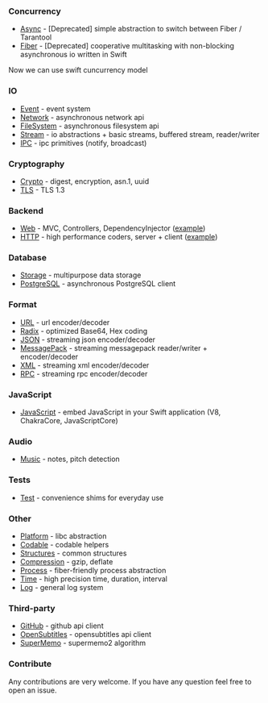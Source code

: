### Concurrency

* [Async](https://github.com/swiftstack/async) - [Deprecated] simple abstraction to switch between Fiber / Tarantool
* [Fiber](https://github.com/swiftstack/fiber) - [Deprecated] cooperative multitasking with non-blocking asynchronous io written in Swift

Now we can use swift cuncurrency model

### IO

* [Event](https://github.com/swiftstack/event) - event system
* [Network](https://github.com/swiftstack/network) - asynchronous network api
* [FileSystem](https://github.com/swiftstack/filesystem) - asynchronous filesystem api
* [Stream](https://github.com/swiftstack/stream) - io abstractions + basic streams, buffered stream, reader/writer
* [IPC](https://github.com/swiftstack/ipc) - ipc primitives (notify, broadcast)

### Cryptography

* [Crypto](https://github.com/swiftstack/crypto) - digest, encryption, asn.1, uuid
* [TLS](https://github.com/swiftstack/tls) - TLS 1.3

### Backend

* [Web](https://github.com/swiftstack/web) - MVC, Controllers, DependencyInjector ([example](https://github.com/swiftstack/examples/tree/master/web))
* [HTTP](https://github.com/swiftstack/http) - high performance coders, server + client ([example](https://github.com/swiftstack/examples/tree/master/http))

### Database

* [Storage](https://github.com/swiftstack/storage) - multipurpose data storage
* [PostgreSQL](https://github.com/swiftstack/postgresql) - asynchronous PostgreSQL client

### Format

* [URL](https://github.com/swiftstack/url) - url encoder/decoder
* [Radix](https://github.com/swiftstack/radix) - optimized Base64, Hex coding
* [JSON](https://github.com/swiftstack/json) - streaming json encoder/decoder
* [MessagePack](https://github.com/swiftstack/messagepack) - streaming messagepack reader/writer + encoder/decoder
* [XML](https://github.com/swiftstack/xml) - streaming xml encoder/decoder
* [RPC](https://github.com/swiftstack/rpc) - streaming rpc encoder/decoder

### JavaScript

* [JavaScript](https://github.com/swiftstack/javascript) - embed JavaScript in your Swift application (V8, ChakraCore, JavaScriptCore)

### Audio

* [Music](https://github.com/swiftstack/music) - notes, pitch detection

### Tests

* [Test](https://github.com/swiftstack/test) - convenience shims for everyday use

### Other

* [Platform](https://github.com/swiftstack/platform) - libc abstraction
* [Codable](https://github.com/swiftstack/codable) - codable helpers
* [Structures](https://github.com/swiftstack/platform) - common structures
* [Compression](https://github.com/swiftstack/dcompression) - gzip, deflate
* [Process](https://github.com/swiftstack/process) - fiber-friendly process abstraction
* [Time](https://github.com/swiftstack/time) - high precision time, duration, interval
* [Log](https://github.com/swiftstack/log) - general log system

### Third-party

* [GitHub](https://github.com/swiftstack/github) - github api client
* [OpenSubtitles](https://github.com/swiftstack/opensubtitles) - opensubtitles api client
* [SuperMemo](https://github.com/swiftstack/supermemo) - supermemo2 algorithm

### Contribute

Any contributions are very welcome. If you have any question feel free to open an issue.<br/>
